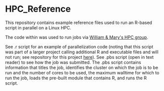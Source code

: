 # HPC_Reference

This repository contains example reference files used to run an R-based script in parallel on a Linux HPC. 

The code within was used to run jobs via [William & Mary's HPC group](https://www.wm.edu/offices/it/services/researchcomputing/atwm/index.php). 

See .r script for an example of parallelization code (noting that this script was part of a larger project calling additional R and executable files and will not run; see repository for this project [here](https://github.com/cassidydpeterson/SS_MSE)). 
See .pbs script (open in text reader) to see how the job was submitted. The .pbs script contains information that titles the job, identifies the cluster on which the job is to be run and the number of cores to be used, the maximum walltime for which to run the job, loads the pre-built module that contains R, and runs the R script. 
